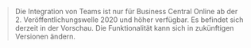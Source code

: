 > Die Integration von Teams ist nur für Business Central Online ab der 2. Veröffentlichungswelle 2020 und höher verfügbar. Es befindet sich derzeit in der Vorschau. Die Funktionalität kann sich in zukünftigen Versionen ändern.